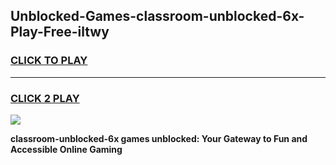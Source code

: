 
## Unblocked-Games-classroom-unblocked-6x-Play-Free-iltwy
<h3>
<a href="https://premium76.site?title=classroom-unblocked-6x&ref=18A1">CLICK TO PLAY</a></h3>
<hr>

<h3>
<a href="https://premium76.site?title=classroom-unblocked-6x&ref=18A1">CLICK 2 PLAY</a>
  
</h3>

<a href="https://premium76.site?title=classroom-unblocked-6x&ref=18A1"><img src="https://clearcache.store/games.png"></a>


**classroom-unblocked-6x games unblocked: Your Gateway to Fun and Accessible Online Gaming**
